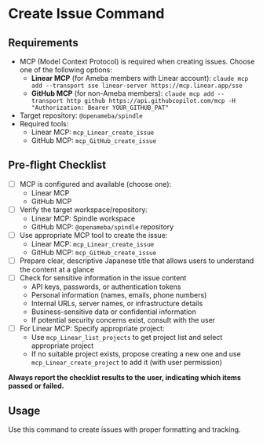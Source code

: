 # Create Issue Command

## Requirements

- MCP (Model Context Protocol) is required when creating issues. Choose one of the following options:
  - **Linear MCP** (for Ameba members with Linear account): `claude mcp add --transport sse linear-server https://mcp.linear.app/sse`
  - **GitHub MCP** (for non-Ameba members): `claude mcp add --transport http github https://api.githubcopilot.com/mcp -H "Authorization: Bearer YOUR_GITHUB_PAT"`
- Target repository: `@openameba/spindle`
- Required tools:
  - Linear MCP: `mcp_Linear_create_issue`
  - GitHub MCP: `mcp_GitHub_create_issue`

## Pre-flight Checklist

- [ ] MCP is configured and available (choose one):
  - Linear MCP
  - GitHub MCP
- [ ] Verify the target workspace/repository:
  - Linear MCP: Spindle workspace
  - GitHub MCP: `@openameba/spindle` repository
- [ ] Use appropriate MCP tool to create the issue:
  - Linear MCP: `mcp_Linear_create_issue`
  - GitHub MCP: `mcp_GitHub_create_issue`
- [ ] Prepare clear, descriptive Japanese title that allows users to understand the content at a glance
- [ ] Check for sensitive information in the issue content
  - API keys, passwords, or authentication tokens
  - Personal information (names, emails, phone numbers)
  - Internal URLs, server names, or infrastructure details
  - Business-sensitive data or confidential information
  - If potential security concerns exist, consult with the user
- [ ] For Linear MCP: Specify appropriate project:
  - Use `mcp_Linear_list_projects` to get project list and select appropriate project
  - If no suitable project exists, propose creating a new one and use `mcp_Linear_create_project` to add it (with user permission)

**Always report the checklist results to the user, indicating which items passed or failed.**

## Usage

Use this command to create issues with proper formatting and tracking.
